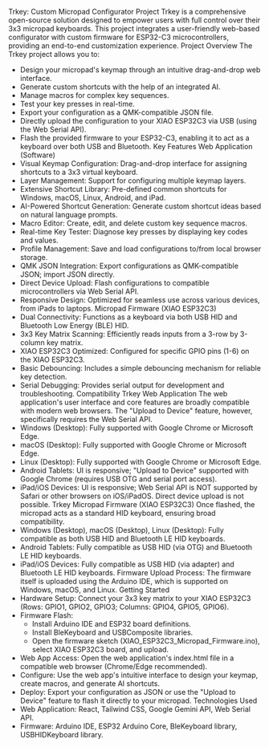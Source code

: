 Trkey: Custom Micropad Configurator Project
Trkey is a comprehensive open-source solution designed to empower users with full control over their 3x3 micropad keyboards. This project integrates a user-friendly web-based configurator with custom firmware for ESP32-C3 microcontrollers, providing an end-to-end customization experience.
Project Overview
The Trkey project allows you to:
 * Design your micropad's keymap through an intuitive drag-and-drop web interface.
 * Generate custom shortcuts with the help of an integrated AI.
 * Manage macros for complex key sequences.
 * Test your key presses in real-time.
 * Export your configuration as a QMK-compatible JSON file.
 * Directly upload the configuration to your XIAO ESP32C3 via USB (using the Web Serial API).
 * Flash the provided firmware to your ESP32-C3, enabling it to act as a keyboard over both USB and Bluetooth.
Key Features
Web Application (Software)
 * Visual Keymap Configuration: Drag-and-drop interface for assigning shortcuts to a 3x3 virtual keyboard.
 * Layer Management: Support for configuring multiple keymap layers.
 * Extensive Shortcut Library: Pre-defined common shortcuts for Windows, macOS, Linux, Android, and iPad.
 * AI-Powered Shortcut Generation: Generate custom shortcut ideas based on natural language prompts.
 * Macro Editor: Create, edit, and delete custom key sequence macros.
 * Real-time Key Tester: Diagnose key presses by displaying key codes and values.
 * Profile Management: Save and load configurations to/from local browser storage.
 * QMK JSON Integration: Export configurations as QMK-compatible JSON; import JSON directly.
 * Direct Device Upload: Flash configurations to compatible microcontrollers via Web Serial API.
 * Responsive Design: Optimized for seamless use across various devices, from iPads to laptops.
Micropad Firmware (XIAO ESP32C3)
 * Dual Connectivity: Functions as a keyboard via both USB HID and Bluetooth Low Energy (BLE) HID.
 * 3x3 Key Matrix Scanning: Efficiently reads inputs from a 3-row by 3-column key matrix.
 * XIAO ESP32C3 Optimized: Configured for specific GPIO pins (1-6) on the XIAO ESP32C3.
 * Basic Debouncing: Includes a simple debouncing mechanism for reliable key detection.
 * Serial Debugging: Provides serial output for development and troubleshooting.
Compatibility
Trkey Web Application
The web application's user interface and core features are broadly compatible with modern web browsers. The "Upload to Device" feature, however, specifically requires the Web Serial API.
 * Windows (Desktop): Fully supported with Google Chrome or Microsoft Edge.
 * macOS (Desktop): Fully supported with Google Chrome or Microsoft Edge.
 * Linux (Desktop): Fully supported with Google Chrome or Microsoft Edge.
 * Android Tablets: UI is responsive; "Upload to Device" supported with Google Chrome (requires USB OTG and serial port access).
 * iPad/iOS Devices: UI is responsive; Web Serial API is NOT supported by Safari or other browsers on iOS/iPadOS. Direct device upload is not possible.
Trkey Micropad Firmware (XIAO ESP32C3)
Once flashed, the micropad acts as a standard HID keyboard, ensuring broad compatibility.
 * Windows (Desktop), macOS (Desktop), Linux (Desktop): Fully compatible as both USB HID and Bluetooth LE HID keyboards.
 * Android Tablets: Fully compatible as USB HID (via OTG) and Bluetooth LE HID keyboards.
 * iPad/iOS Devices: Fully compatible as USB HID (via adapter) and Bluetooth LE HID keyboards.
Firmware Upload Process: The firmware itself is uploaded using the Arduino IDE, which is supported on Windows, macOS, and Linux.
Getting Started
 * Hardware Setup: Connect your 3x3 key matrix to your XIAO ESP32C3 (Rows: GPIO1, GPIO2, GPIO3; Columns: GPIO4, GPIO5, GPIO6).
 * Firmware Flash:
   * Install Arduino IDE and ESP32 board definitions.
   * Install BleKeyboard and USBComposite libraries.
   * Open the firmware sketch (XIAO_ESP32C3_Micropad_Firmware.ino), select XIAO ESP32C3 board, and upload.
 * Web App Access: Open the web application's index.html file in a compatible web browser (Chrome/Edge recommended).
 * Configure: Use the web app's intuitive interface to design your keymap, create macros, and generate AI shortcuts.
 * Deploy: Export your configuration as JSON or use the "Upload to Device" feature to flash it directly to your micropad.
Technologies Used
 * Web Application: React, Tailwind CSS, Google Gemini API, Web Serial API.
 * Firmware: Arduino IDE, ESP32 Arduino Core, BleKeyboard library, USBHIDKeyboard library.
